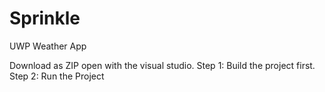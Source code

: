 # Sprinkle
UWP Weather App

Download as ZIP open with the visual studio.
Step 1: Build the project first.
Step 2: Run the Project
